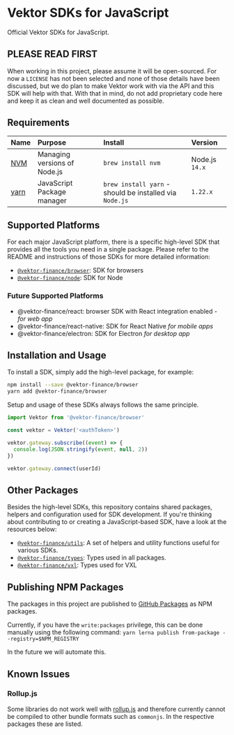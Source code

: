 # Vektor SDKs for JavaScript

Official Vektor SDKs for JavaScript.

## PLEASE READ FIRST

When working in this project, please assume it will be open-sourced. For now a `LICENSE` has not been selected and none of those details have been discussed, but we do plan to make Vektor work with via the API and this SDK will help with that. With that in mind, do not add proprietary code here and keep it as clean and well documented as possible.

## Requirements

| Name                                                | Purpose                      | Install                                                           | Version                         |
| :-------------------------------------------------- | :--------------------------- | :---------------------------------------------------------------- | :------------------------------ |
| [NVM](https://github.com/nvm-sh/nvm)                | Managing versions of Node.js | `brew install nvm`                                                | Node.js `14.x`                  |
| [yarn](https://classic.yarnpkg.com/en/docs/install) | JavaScript Package manager   | `brew install yarn` - should be installed via `Node.js`           | `1.22.x`                        |


## Supported Platforms

For each major JavaScript platform, there is a specific high-level SDK that provides all the tools you need in a single package. Please refer to the README and instructions of those SDKs for more detailed information:

- [`@vektor-finance/browser`](vektor-js/packages/browser): SDK for browsers
- [`@vektor-finance/node`](vektor-js/packages/node): SDK for Node

### Future Supported Platforms

- @vektor-finance/react: browser SDK with React integration enabled - _for web app_
- @vektor-finance/react-native: SDK for React Native _for mobile apps_
- @vektor-finance/electron: SDK for Electron _for desktop app_

## Installation and Usage

To install a SDK, simply add the high-level package, for example:

```sh
npm install --save @vektor-finance/browser
yarn add @vektor-finance/browser
```

Setup and usage of these SDKs always follows the same principle.

```javascript
import Vektor from '@vektor-finance/browser'

const vektor = Vektor('<authToken>')

vektor.gateway.subscribe((event) => {
  console.log(JSON.stringify(event, null, 2))
})

vektor.gateway.connect(userId)
```

## Other Packages

Besides the high-level SDKs, this repository contains shared packages, helpers and configuration used for SDK
development. If you're thinking about contributing to or creating a JavaScript-based SDK, have a look at the resources
below:

- [`@vektor-finance/utils`](vektor-js/packages/utils): A set of helpers and utility functions useful for various SDKs.
- [`@vektor-finance/types`](vektor-js/packages/types): Types used in all packages.
- [`@vektor-finance/vxl`](vektor-js/packages/vxl): Types used for VXL

## Publishing NPM Packages

The packages in this project are published to [GitHub Packages](https://github.com/features/packages) as NPM packages.

Currently, if you have the `write:packages` privilege, this can be done manually using the following command: `yarn lerna publish from-package --registry=$NPM_REGISTRY`

In the future we will automate this.

## Known Issues

### Rollup.js

Some libraries do not work well with [rollup.js](https://rollupjs.org/) and therefore currently cannot be compiled to other bundle formats such as `commonjs`. In the respective packages these are listed.
